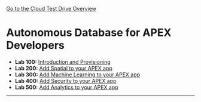 [Go to the Cloud Test Drive Overview](../README.md)

# Autonomous Database for APEX Developers #

- **Lab 100:** [Introduction and Provisioning](L100.md)
- **Lab 200:** [Add Spatial to your APEX app](L200.md)
- **Lab 300:** [Add Machine Learning to your APEX app](L300.md)
- **Lab 400:** [Add Security to your APEX app](L400.md)
- **Lab 500:** [Add Analytics to your APEX app](L500.md)

---

